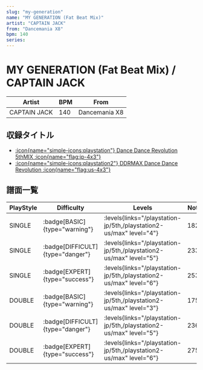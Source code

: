 ```yaml
---
slug: "my-generation"
name: "MY GENERATION (Fat Beat Mix)"
artist: "CAPTAIN JACK"
from: "Dancemania X8"
bpm: 140
series:
---
```


# MY GENERATION (Fat Beat Mix) / CAPTAIN JACK

|Artist|BPM|From|
|------|---|----|
|CAPTAIN JACK|140|Dancemania X8|

## 収録タイトル

- [:icon{name="simple-icons:playstation"} Dance Dance Revolution 5thMIX :icon{name="flag:jp-4x3"}](/playstation-jp/5th)
- [:icon{name="simple-icons:playstation2"} DDRMAX Dance Dance Revolution :icon{name="flag:us-4x3"}](/playstation2-us/max)

## 譜面一覧

|PlayStyle|Difficulty|Levels|Notes|Movie|
|---------|----------|------|-----|-----|
|SINGLE| :badge[BASIC]{type="warning"}| :levels{links="/playstation-jp/5th,/playstation2-us/max" level="4"}|182/0||
|SINGLE| :badge[DIFFICULT]{type="danger"}| :levels{links="/playstation-jp/5th,/playstation2-us/max" level="5"}|233/0||
|SINGLE| :badge[EXPERT]{type="success"}| :levels{links="/playstation-jp/5th,/playstation2-us/max" level="6"}|253/0||
|DOUBLE| :badge[BASIC]{type="warning"}| :levels{links="/playstation-jp/5th,/playstation2-us/max" level="3"}|175/0||
|DOUBLE| :badge[DIFFICULT]{type="danger"}| :levels{links="/playstation-jp/5th,/playstation2-us/max" level="5"}|236/0||
|DOUBLE| :badge[EXPERT]{type="success"}| :levels{links="/playstation-jp/5th,/playstation2-us/max" level="6"}|275/0||
